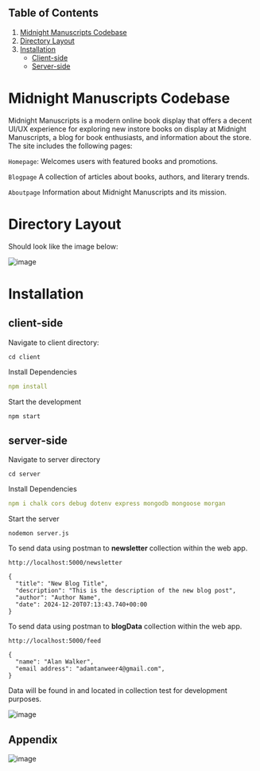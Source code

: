 ## Table of Contents

1. [Midnight Manuscripts Codebase](#midnight-manuscripts-codebase)  
2. [Directory Layout](#directory-layout)  
3. [Installation](#installation)  
   - [Client-side](#client-side)  
   - [Server-side](#server-side)  

# Midnight Manuscripts Codebase

 Midnight Manuscripts is a modern online book display that offers a decent UI/UX experience for exploring new instore books on display at Midnight Manuscripts, a blog for book enthusiasts, and information about the store. The site includes the following pages:

```Homepage```: Welcomes users with featured books and promotions.

```Blogpage``` A collection of articles about books, authors, and literary trends.

```Aboutpage``` Information about Midnight Manuscripts and its mission.


# Directory Layout
Should look like the image below: 

![image](https://github.com/user-attachments/assets/ab064215-147a-4e45-81a1-457c090e9f59)


# Installation
## client-side

Navigate to client directory: 
```
cd client
```

Install Dependencies
```yml
npm install
```

Start the development
```
npm start
```

## server-side

Navigate to server directory
```
cd server
```

Install Dependencies
```yml
npm i chalk cors debug dotenv express mongodb mongoose morgan
```

Start the server
```
nodemon server.js
```

To send data using postman to **newsletter** collection within the web app. 

```
http://localhost:5000/newsletter
```
```
{
  "title": "New Blog Title",
  "description": "This is the description of the new blog post",
  "author": "Author Name",
  "date": 2024-12-20T07:13:43.740+00:00
}
```

To send data using postman to **blogData** collection within the web app.

```
http://localhost:5000/feed
```
```
{
  "name": "Alan Walker",
  "email address": "adamtanweer4@gmail.com",
}
```

Data will be found in and located in collection test for development purposes.

![image](https://github.com/user-attachments/assets/b3456e52-da23-463d-b345-839f38fe584b)


## Appendix

![image](https://github.com/user-attachments/assets/63d05356-efdd-4cce-a334-b3049d76fd1b)


